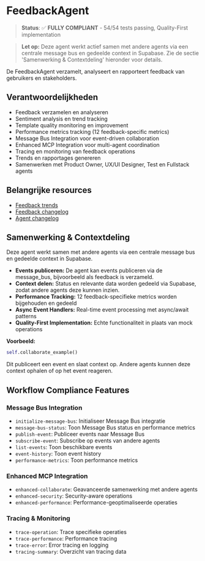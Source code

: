 # FeedbackAgent

> **Status**: ✅ **FULLY COMPLIANT** - 54/54 tests passing, Quality-First implementation

> **Let op:** Deze agent werkt actief samen met andere agents via een centrale message bus en gedeelde context in Supabase. Zie de sectie 'Samenwerking & Contextdeling' hieronder voor details.

De FeedbackAgent verzamelt, analyseert en rapporteert feedback van gebruikers en stakeholders.

## Verantwoordelijkheden
- Feedback verzamelen en analyseren
- Sentiment analysis en trend tracking
- Template quality monitoring en improvement
- Performance metrics tracking (12 feedback-specific metrics)
- Message Bus Integration voor event-driven collaboration
- Enhanced MCP Integration voor multi-agent coordination
- Tracing en monitoring van feedback operations
- Trends en rapportages genereren
- Samenwerken met Product Owner, UX/UI Designer, Test en Fullstack agents

## Belangrijke resources
- [Feedback trends](../../resources/data/feedbackagent/feedback-trends.md)
- [Feedback changelog](../../resources/data/feedbackagent/feedback-changelog.md)
- [Agent changelog](changelog.md)

## Samenwerking & Contextdeling

Deze agent werkt samen met andere agents via een centrale message bus en gedeelde context in Supabase.

- **Events publiceren:** De agent kan events publiceren via de message_bus, bijvoorbeeld als feedback is verzameld.
- **Context delen:** Status en relevante data worden gedeeld via Supabase, zodat andere agents deze kunnen inzien.
- **Performance Tracking:** 12 feedback-specifieke metrics worden bijgehouden en gedeeld
- **Async Event Handlers:** Real-time event processing met async/await patterns
- **Quality-First Implementation:** Echte functionaliteit in plaats van mock operations

**Voorbeeld:**
```python
self.collaborate_example()
```
Dit publiceert een event en slaat context op. Andere agents kunnen deze context ophalen of op het event reageren.

## Workflow Compliance Features

### Message Bus Integration
- `initialize-message-bus`: Initialiseer Message Bus integratie
- `message-bus-status`: Toon Message Bus status en performance metrics
- `publish-event`: Publiceer events naar Message Bus
- `subscribe-event`: Subscribe op events van andere agents
- `list-events`: Toon beschikbare events
- `event-history`: Toon event history
- `performance-metrics`: Toon performance metrics

### Enhanced MCP Integration
- `enhanced-collaborate`: Geavanceerde samenwerking met andere agents
- `enhanced-security`: Security-aware operations
- `enhanced-performance`: Performance-geoptimaliseerde operaties

### Tracing & Monitoring
- `trace-operation`: Trace specifieke operaties
- `trace-performance`: Performance tracing
- `trace-error`: Error tracing en logging
- `tracing-summary`: Overzicht van tracing data
